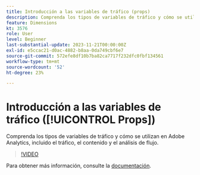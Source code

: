 ```yaml
---
title: Introducción a las variables de tráfico (props)
description: Comprenda los tipos de variables de tráfico y cómo se utilizan en Adobe Analytics.
feature: Dimensions
kt: 3576
role: User
level: Beginner
last-substantial-update: 2023-11-21T00:00:00Z
exl-id: e5ccac21-d0ac-4882-b8aa-0da749cbf6e7
source-git-commit: 572efe8df10b7ba82ca7717f232dfc0fbf134561
workflow-type: tm+mt
source-wordcount: '52'
ht-degree: 23%

---
```


# Introducción a las variables de tráfico ([!UICONTROL Props])

Comprenda los tipos de variables de tráfico y cómo se utilizan en Adobe Analytics, incluido el tráfico, el contenido y el análisis de flujo.

>[!VIDEO](https://video.tv.adobe.com/v/28767/?quality=12&learn=on)

Para obtener más información, consulte la [documentación](https://experienceleague.adobe.com/docs/analytics/components/dimensions/prop.html).

